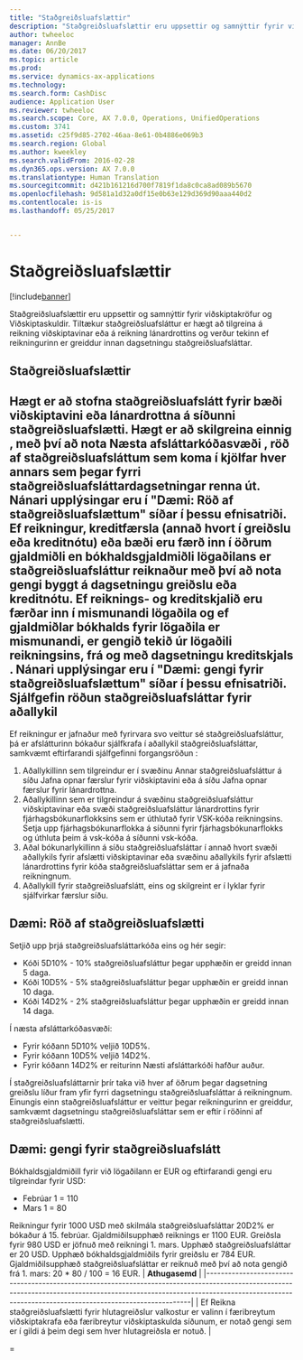 ```yaml
---
title: "Staðgreiðsluafslættir"
description: "Staðgreiðsluafslættir eru uppsettir og samnýttir fyrir viðskiptakröfur og Viðskiptaskuldir.  Tiltækur staðgreiðsluafsláttur er hægt að tilgreina á reikning viðskiptavinar eða á reikning lánardrottins og verður tekinn ef reikningurinn er greiddur innan dagsetningu staðgreiðsluafsláttar."
author: twheeloc
manager: AnnBe
ms.date: 06/20/2017
ms.topic: article
ms.prod: 
ms.service: dynamics-ax-applications
ms.technology: 
ms.search.form: CashDisc
audience: Application User
ms.reviewer: twheeloc
ms.search.scope: Core, AX 7.0.0, Operations, UnifiedOperations
ms.custom: 3741
ms.assetid: c25f9d85-2702-46aa-8e61-0b4886e069b3
ms.search.region: Global
ms.author: kweekley
ms.search.validFrom: 2016-02-28
ms.dyn365.ops.version: AX 7.0.0
ms.translationtype: Human Translation
ms.sourcegitcommit: d421b161216d700f7819f1da8c0ca8ad089b5670
ms.openlocfilehash: 9d581a1d32a0df15e0b63e129d369d90aaa440d2
ms.contentlocale: is-is
ms.lasthandoff: 05/25/2017


---
```


# <a name="cash-discounts"></a>Staðgreiðsluafslættir

[!include[banner](../includes/banner.md)]


Staðgreiðsluafslættir eru uppsettir og samnýttir fyrir viðskiptakröfur og Viðskiptaskuldir.  Tiltækur staðgreiðsluafsláttur er hægt að tilgreina á reikning viðskiptavinar eða á reikning lánardrottins og verður tekinn ef reikningurinn er greiddur innan dagsetningu staðgreiðsluafsláttar. 

<a name="cash-discounts"></a>Staðgreiðsluafslættir
--------------

Hægt er að stofna staðgreiðsluafslátt fyrir bæði viðskiptavini eða lánardrottna á síðunni staðgreiðsluafslætti. Hægt er að skilgreina einnig , með því að nota Næsta afsláttarkóðasvæði , röð af staðgreiðsluafsláttum sem koma í kjölfar hver annars sem þegar fyrri staðgreiðsluafsláttardagsetningar renna út. Nánari upplýsingar eru í "Dæmi: Röð af staðgreiðsluafslættum" síðar í þessu efnisatriði. Ef reikningur, kreditfærsla (annað hvort í greiðslu eða kreditnótu) eða bæði eru færð inn í öðrum gjaldmiðli en bókhaldsgjaldmiðli lögaðilans er staðgreiðsluafsláttur reiknaður með því að nota gengi byggt á dagsetningu greiðslu eða kreditnótu. Ef reiknings- og kreditskjalið eru færðar inn í mismunandi lögaðila og ef gjaldmiðlar bókhalds fyrir lögaðila er mismunandi, er gengið tekið úr lögaðili reikningsins, frá og með dagsetningu kreditskjals . Nánari upplýsingar eru í "Dæmi: gengi fyrir staðgreiðsluafslættum" síðar í þessu efnisatriði.
Sjálfgefin röðun staðgreiðsluafsláttar fyrir  aðallykil
----------------------------------------------

Ef reikningur er jafnaður með fyrirvara svo veittur sé staðgreiðsluafsláttur, þá er afslátturinn bókaður sjálfkrafa í aðallykil staðgreiðsluafsláttar, samkvæmt eftirfarandi sjálfgefinni forgangsröðun :
1.  Aðallykillinn sem tilgreindur er í svæðinu Annar staðgreiðsluafsláttur á síðu Jafna opnar færslur fyrir viðskiptavini eða á síðu Jafna opnar færslur fyrir lánardrottna.
2.  Aðallykillinn sem er tilgreindur á svæðinu staðgreiðsluafsláttur viðskiptavinar eða svæði staðgreiðsluafsláttur lánardrottins fyrir fjárhagsbókunarflokksins sem er úthlutað fyrir VSK-kóða reikningsins. Setja upp fjárhagsbókunarflokka á síðunni fyrir fjárhagsbókunarflokks og úthluta þeim á vsk-kóða á síðunni vsk-kóða.
3.  Aðal bókunarlykillinn á síðu staðgreiðsluafsláttar í annað hvort svæði aðallykils fyrir afslætti viðskiptavinar eða svæðinu aðallykils fyrir afslætti lánardrottins fyrir kóða staðgreiðsluafsláttar sem er á jafnaða reikningnum.
4.  Aðallykill fyrir staðgreiðsluafslátt, eins og skilgreint er í lyklar fyrir sjálfvirkar færslur síðu.

## <a name="example-series-of-cash-discounts"></a> Dæmi: Röð af staðgreiðsluafslætti
Setjið upp þrjá staðgreiðsluafsláttarkóða eins og hér segir:
-   Kóði 5D10% - 10% staðgreiðsluafsláttur þegar upphæðin er greidd innan 5 daga.
-   Kóði 10D5% - 5% staðgreiðsluafsláttur þegar upphæðin er greidd innan 10 daga.
-   Kóði 14D2% - 2% staðgreiðsluafsláttur þegar upphæðin er greidd innan 14 daga.

Í næsta afsláttarkóðasvæði:
-   Fyrir kóðann 5D10% veljið 10D5%.
-   Fyrir kóðann 10D5% veljið 14D2%.
-   Fyrir kóðann 14D2% er reiturinn Næsti afsláttarkóði hafður auður.

Í staðgreiðsluafsláttarnir þrír taka við hver af öðrum þegar dagsetning greiðslu líður fram yfir fyrri dagsetningu staðgreiðsluafsláttar á reikningnum. Einungis einn staðgreiðsluafsláttur er veittur þegar reikningurinn er greiddur, samkvæmt dagsetningu staðgreiðsluafsláttar sem er eftir í röðinni af staðgreiðsluafslætti.

## <a name="example-exchange-rates-for-cash-discounts"></a> Dæmi: gengi fyrir staðgreiðsluafslátt
Bókhaldsgjaldmiðill fyrir við lögaðilann er EUR og eftirfarandi gengi eru tilgreindar fyrir USD:
-   Febrúar 1 = 110
-   Mars 1 = 80

Reikningur fyrir 1000 USD með skilmála staðgreiðsluafsláttar 20D2% er bókaður á 15. febrúar. Gjaldmiðilsupphæð reiknings er 1100 EUR. Greiðsla fyrir 980 USD er jöfnuð með reikningi 1. mars. Upphæð staðgreiðsluafsláttar er 20 USD. Upphæð bókhaldsgjaldmiðils fyrir greiðslu er 784 EUR. Gjaldmiðilsupphæð staðgreiðsluafsláttar er reiknuð með því að nota gengið frá 1. mars: 20 \* 80 / 100 = 16 EUR.
| **Athugasemd**                                                                                                                                                                                                                             |
|--------------------------------------------------------------------------------------------------------------------------------------------------------------------------------------------------------------------------------------|
| Ef Reikna staðgreiðsluafslætti fyrir hlutagreiðslur valkostur er valinn í færibreytum viðskiptakrafa eða færibreytur viðskiptaskulda síðunum, er notað gengi sem er í gildi á þeim degi sem hver hlutagreiðsla er notuð. |

 
=

 




